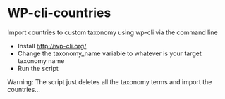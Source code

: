 # WP-cli-countries
Import countries to custom taxonomy using wp-cli via the command line

- Install http://wp-cli.org/
- Change the taxonomy_name variable to whatever is your target taxonomy name
- Run the script

Warning: The script just deletes all the taxonomy terms and import the countries...
